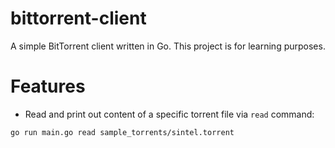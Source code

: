 # bittorrent-client
A simple BitTorrent client written in Go. This project is for learning purposes.


# Features

- Read and print out content of a specific torrent file via `read` command:
```bash
go run main.go read sample_torrents/sintel.torrent
```

